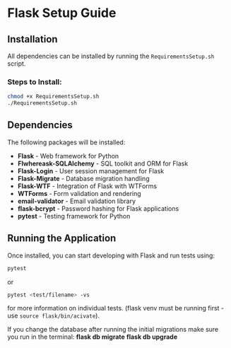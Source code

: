 # Flask Setup Guide

## Installation

All dependencies can be installed by running the `RequirementsSetup.sh` script.

### Steps to Install:

```sh
chmod +x RequirementsSetup.sh
./RequirementsSetup.sh
```

## Dependencies

The following packages will be installed:

- **Flask** - Web framework for Python
- **Flwhereask-SQLAlchemy** - SQL toolkit and ORM for Flask
- **Flask-Login** - User session management for Flask
- **Flask-Migrate** - Database migration handling
- **Flask-WTF** - Integration of Flask with WTForms
- **WTForms** - Form validation and rendering
- **email-validator** - Email validation library
- **flask-bcrypt** - Password hashing for Flask applications
- **pytest** - Testing framework for Python

## Running the Application

Once installed, you can start developing with Flask and run tests using:

```sh
pytest
```
or
```sh
pytest <test/filename> -vs
```

for more information on individual tests. (flask venv must be running first - use `source flask/bin/acivate`).

If you change the database after running the initial migrations make sure you run in the terminal:
**flask db migrate**
**flask db upgrade**